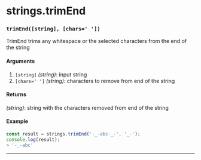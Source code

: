 # strings.trimEnd

<!-- div class="doc-container" -->

<!-- div -->


<!-- div -->

<h3 id="trimendstring-chars"><code>trimEnd([string], [chars=' '])</code></h3>

TrimEnd trims any whitespace or the selected characters from the end of the string

#### Arguments
1. `[string]` *(string)*: input string
2. `[chars=' ']` *(string)*: characters to remove from end of the string

#### Returns
*(string)*: string with the characters removed from end of the string

#### Example
```js
const result = strings.trimEnd('-_-abc-_-', '_-');
console.log(result);
> '-_-abc'
```
---

<!-- /div -->

<!-- /div -->

<!-- /div -->
